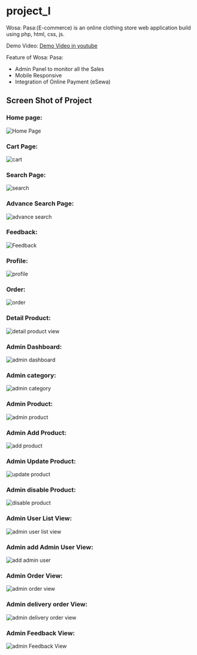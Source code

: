 # project_I
Wosa: Pasa:(E-commerce) is an online clothing store web application build using php, html, css, js.

Demo Video: [Demo Video in youtube](https://youtu.be/f3LmxcA9mIk)

Feature of Wosa: Pasa:
- Admin Panel to monitor all the Sales
- Mobile Responsive
- Integration of Online Payment (eSewa)


## Screen Shot of Project

### Home page:
![Home Page](https://raw.githubusercontent.com/RohilPrajapati/Wosa-Pasa/main/screenshot/landingpage.jpg)

### Cart Page:
![cart](https://raw.githubusercontent.com/RohilPrajapati/Wosa-Pasa/main/screenshot/cart.jpg)


### Search Page:
![search](https://raw.githubusercontent.com/RohilPrajapati/Wosa-Pasa/main/screenshot/search.jpg)

### Advance Search Page:
![advance search](https://raw.githubusercontent.com/RohilPrajapati/Wosa-Pasa/main/screenshot/adv_search.jpg)

### Feedback:
![Feedback](https://raw.githubusercontent.com/RohilPrajapati/Wosa-Pasa/main/screenshot/feedback.jpg)

### Profile:
![profile](https://raw.githubusercontent.com/RohilPrajapati/Wosa-Pasa/main/screenshot/profile.jpg)

### Order:
![order](https://raw.githubusercontent.com/RohilPrajapati/Wosa-Pasa/main/screenshot/order.jpg)

### Detail Product:
![detail product view](https://raw.githubusercontent.com/RohilPrajapati/Wosa-Pasa/main/screenshot/detail_product_view.jpg)

### Admin Dashboard:
![admin dashboard](https://raw.githubusercontent.com/RohilPrajapati/Wosa-Pasa/main/screenshot/admin_dashboard.jpg)

### Admin category:
![admin category](https://raw.githubusercontent.com/RohilPrajapati/Wosa-Pasa/main/screenshot/admin_category.jpg)

### Admin Product:
![admin product](https://raw.githubusercontent.com/RohilPrajapati/Wosa-Pasa/main/screenshot/admin_product.jpg)

### Admin Add Product:
![add product](https://raw.githubusercontent.com/RohilPrajapati/Wosa-Pasa/main/screenshot/admin_addproduct.jpg)

### Admin Update Product:
![update product](https://raw.githubusercontent.com/RohilPrajapati/Wosa-Pasa/main/screenshot/admin_update.jpg)

### Admin disable Product:
![disable product](https://raw.githubusercontent.com/RohilPrajapati/Wosa-Pasa/main/screenshot/admin_disable_product.jpg)

### Admin User List View:
![admin user list view](https://raw.githubusercontent.com/RohilPrajapati/Wosa-Pasa/main/screenshot/admin_user.jpg)

### Admin add Admin User View:
![add admin user](https://raw.githubusercontent.com/RohilPrajapati/Wosa-Pasa/main/screenshot/admin_add_admin_user.jpg)

### Admin Order View:
![admin order view](https://raw.githubusercontent.com/RohilPrajapati/Wosa-Pasa/main/screenshot/admin_order.jpg)

### Admin delivery order View:
![admin delivery order view](https://raw.githubusercontent.com/RohilPrajapati/Wosa-Pasa/main/screenshot/admin_delivery_order.jpg)


### Admin Feedback View:
![admin Feedback View](https://raw.githubusercontent.com/RohilPrajapati/Wosa-Pasa/main/screenshot/admin_feedback.jpg)
